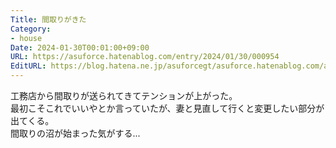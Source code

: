```yaml
---
Title: 間取りがきた
Category:
- house
Date: 2024-01-30T00:01:00+09:00
URL: https://asuforce.hatenablog.com/entry/2024/01/30/000954
EditURL: https://blog.hatena.ne.jp/asuforcegt/asuforce.hatenablog.com/atom/entry/6801883189079063503
---
```


工務店から間取りが送られてきてテンションが上がった。  
最初こそこれでいいやとか言っていたが、妻と見直して行くと変更したい部分が出てくる。  
間取りの沼が始まった気がする...
